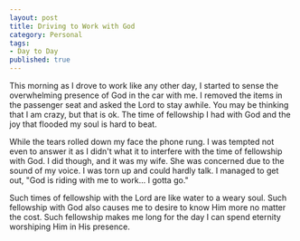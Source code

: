 ```yaml
---
layout: post
title: Driving to Work with God
category: Personal
tags:
- Day to Day
published: true
---
```

This morning as I drove to work like any other day, I started to sense the overwhelming presence of God in the car with me. I removed the items in the passenger seat and asked the Lord to stay awhile. You may be thinking that I am crazy, but that is ok. The time of fellowship  I had with God and the joy that flooded my soul is hard to beat.

While the tears rolled down my face the phone rung. I was tempted not even to answer it as I didn't what it to interfere with the time of fellowship with God. I did though, and it was my wife. She was concerned due to the sound of my voice. I was torn up and could hardly talk. I managed to get out, "God is riding with me to work... I gotta go."

Such times of fellowship with the Lord are like water to a weary soul. Such fellowship with God also causes me to desire to know Him more no matter the cost. Such fellowship makes me long for the day I can spend eternity worshiping Him in His presence.
